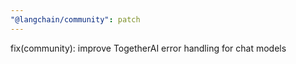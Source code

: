 ```yaml
---
"@langchain/community": patch
---
```


fix(community): improve TogetherAI error handling for chat models

